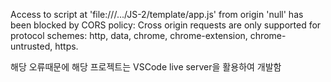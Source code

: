 Access to script at 'file:///.../JS-2/template/app.js' from origin 'null' has been blocked by CORS policy: Cross origin requests are only supported for protocol schemes: http, data, chrome, chrome-extension, chrome-untrusted, https.

해당 오류때문에 해당 프로젝트는 VSCode live server을 활용하여 개발함
